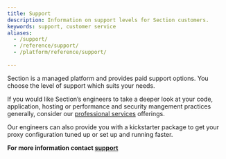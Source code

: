 ```yaml
---
title: Support
description: Information on support levels for Section customers.
keywords: support, customer service
aliases:
  - /support/
  - /reference/support/
  - /platform/reference/support/
   
---
```


Section is a managed platform and provides paid support options. You choose the level of support which suits your needs.

If you would like Section’s engineers to take a deeper look at your code, application, hosting or performance and security mangement practices generally, consider our [professional services] offerings.

Our engineers can also provide you with a kickstarter package to get your proxy configuration tuned up or set up and running faster.

**For more information contact [support](/consulting/ "Consulting")**

[professional services]: /consulting/